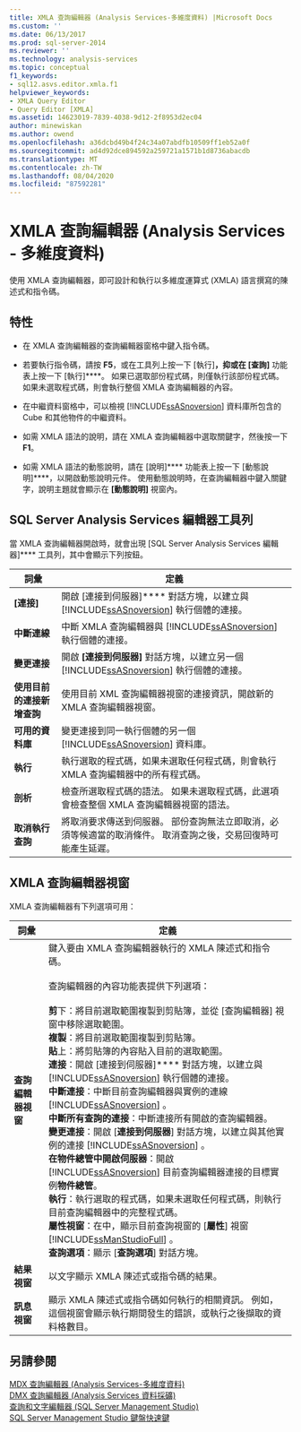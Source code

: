 ```yaml
---
title: XMLA 查詢編輯器 (Analysis Services-多維度資料) |Microsoft Docs
ms.custom: ''
ms.date: 06/13/2017
ms.prod: sql-server-2014
ms.reviewer: ''
ms.technology: analysis-services
ms.topic: conceptual
f1_keywords:
- sql12.asvs.editor.xmla.f1
helpviewer_keywords:
- XMLA Query Editor
- Query Editor [XMLA]
ms.assetid: 14623019-7839-4038-9d12-2f8953d2ec04
author: minewiskan
ms.author: owend
ms.openlocfilehash: a36dcbd49b4f24c34a07abdfb10509ff1eb52a0f
ms.sourcegitcommit: ad4d92dce894592a259721a1571b1d8736abacdb
ms.translationtype: MT
ms.contentlocale: zh-TW
ms.lasthandoff: 08/04/2020
ms.locfileid: "87592281"
---
```

# <a name="xmla-query-editor-analysis-services---multidimensional-data"></a>XMLA 查詢編輯器 (Analysis Services - 多維度資料)
  使用 XMLA 查詢編輯器，即可設計和執行以多維度運算式 (XMLA) 語言撰寫的陳述式和指令碼。  
  
## <a name="features"></a>特性  
  
-   在 XMLA 查詢編輯器的查詢編輯器窗格中鍵入指令碼。  
  
-   若要執行指令碼，請按 **F5**，或在工具列上按一下 [執行]****，抑或在 [查詢]**** 功能表上按一下 [執行]****。 如果已選取部份程式碼，則僅執行該部份程式碼。 如果未選取程式碼，則會執行整個 XMLA 查詢編輯器的內容。  
  
-   在中繼資料窗格中，可以檢視 [!INCLUDE[ssASnoversion](../includes/ssasnoversion-md.md)] 資料庫所包含的 Cube 和其他物件的中繼資料。  
  
-   如需 XMLA 語法的說明，請在 XMLA 查詢編輯器中選取關鍵字，然後按一下 **F1**。  
  
-   如需 XMLA 語法的動態說明，請在 [說明]**** 功能表上按一下 [動態說明]****，以開啟動態說明元件。 使用動態說明時，在查詢編輯器中鍵入關鍵字，說明主題就會顯示在 **[動態說明]** 視窗內。  
  
## <a name="sql-server-analysis-services-editors-toolbar"></a>SQL Server Analysis Services 編輯器工具列  
 當 XMLA 查詢編輯器開啟時，就會出現 [SQL Server Analysis Services 編輯器]**** 工具列，其中會顯示下列按鈕。  
  
|詞彙|定義|  
|----------|----------------|  
|**[連接]**|開啟 [連接到伺服器]**** 對話方塊，以建立與 [!INCLUDE[ssASnoversion](../includes/ssasnoversion-md.md)] 執行個體的連接。|  
|**中斷連線**|中斷 XMLA 查詢編輯器與 [!INCLUDE[ssASnoversion](../includes/ssasnoversion-md.md)] 執行個體的連接。|  
|**變更連接**|開啟 **[連接到伺服器]** 對話方塊，以建立另一個 [!INCLUDE[ssASnoversion](../includes/ssasnoversion-md.md)] 執行個體的連接。|  
|**使用目前的連接新增查詢**|使用目前 XML 查詢編輯器視窗的連接資訊，開啟新的 XMLA 查詢編輯器視窗。|  
|**可用的資料庫**|變更連接到同一執行個體的另一個 [!INCLUDE[ssASnoversion](../includes/ssasnoversion-md.md)] 資料庫。|  
|**執行**|執行選取的程式碼，如果未選取任何程式碼，則會執行 XMLA 查詢編輯器中的所有程式碼。|  
|**剖析**|檢查所選取程式碼的語法。 如果未選取程式碼，此選項會檢查整個 XMLA 查詢編輯器視窗的語法。|  
|**取消執行查詢**|將取消要求傳送到伺服器。 部份查詢無法立即取消，必須等候適當的取消條件。 取消查詢之後，交易回復時可能產生延遲。|  
  
## <a name="xmla-query-editor-window"></a>XMLA 查詢編輯器視窗  
 XMLA 查詢編輯器有下列選項可用：  
  
|詞彙|定義|  
|----------|----------------|  
|**查詢編輯器視窗**|鍵入要由 XMLA 查詢編輯器執行的 XMLA 陳述式和指令碼。<br /><br /> 查詢編輯器的內容功能表提供下列選項：<br /><br /> **剪**下：將目前選取範圍複製到剪貼簿，並從 [查詢編輯器] 視窗中移除選取範圍。<br />**複製**：將目前選取範圍複製到剪貼簿。<br />**貼**上：將剪貼簿的內容貼入目前的選取範圍。<br />**連接**：開啟 [連接到伺服器]**** 對話方塊，以建立與 [!INCLUDE[ssASnoversion](../includes/ssasnoversion-md.md)] 執行個體的連接。<br />**中斷連接**：中斷目前查詢編輯器與實例的連線 [!INCLUDE[ssASnoversion](../includes/ssasnoversion-md.md)] 。<br />**中斷所有查詢的連接**：中斷連接所有開啟的查詢編輯器。<br />**變更連接**：開啟 [**連接到伺服器**] 對話方塊，以建立與其他實例的連接 [!INCLUDE[ssASnoversion](../includes/ssasnoversion-md.md)] 。<br />**在物件總管中開啟伺服器**：開啟 [!INCLUDE[ssASnoversion](../includes/ssasnoversion-md.md)] 目前查詢編輯器連接的目標實例**物件總管**。<br />**執行**：執行選取的程式碼，如果未選取任何程式碼，則執行目前查詢編輯器中的完整程式碼。<br />**屬性視窗**：在中，顯示目前查詢視窗的 [**屬性**] 視窗 [!INCLUDE[ssManStudioFull](../includes/ssmanstudiofull-md.md)] 。<br />**查詢選項**：顯示 [**查詢選項**] 對話方塊。|  
|**結果視窗**|以文字顯示 XMLA 陳述式或指令碼的結果。|  
|**訊息視窗**|顯示 XMLA 陳述式或指令碼如何執行的相關資訊。 例如，這個視窗會顯示執行期間發生的錯誤，或執行之後擷取的資料格數目。|  
  
## <a name="see-also"></a>另請參閱  
 [MDX 查詢編輯器 &#40;Analysis Services-多維度資料&#41;](mdx-query-editor-analysis-services-multidimensional-data.md)   
 [DMX 查詢編輯器 &#40;Analysis Services 資料採礦&#41;](dmx-query-editor-analysis-services-data-mining.md)   
 [查詢和文字編輯器 &#40;SQL Server Management Studio&#41;](../relational-databases/scripting/query-and-text-editors-sql-server-management-studio.md)   
 [SQL Server Management Studio 鍵盤快速鍵](../ssms/sql-server-management-studio-keyboard-shortcuts.md)  
  
  
